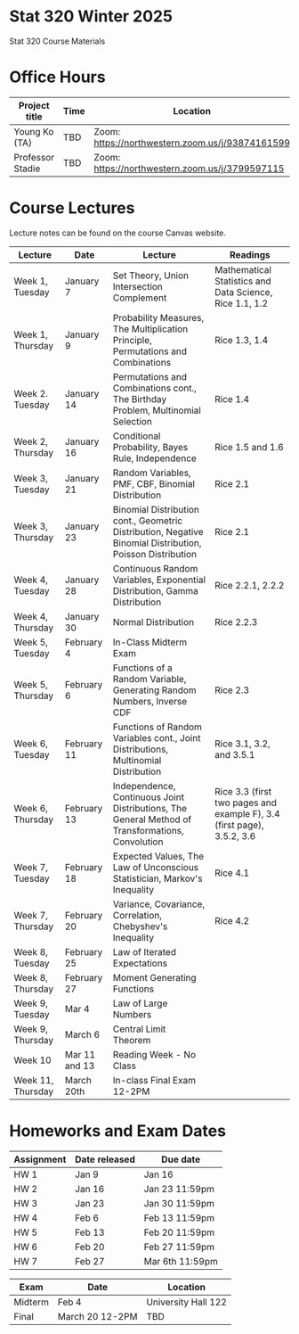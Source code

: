 # Stat 320 Winter 2025
Stat 320 Course Materials 


# Office Hours

| Project title                  | Time | Location              
|--------------------------------|---------------|-------------------------|
| Young Ko (TA) |   TBD     | Zoom: https://northwestern.zoom.us/j/93874161599    | 
|  Professor Stadie        |  TBD   |  Zoom: https://northwestern.zoom.us/j/3799597115 |



# Course Lectures 

Lecture notes can be found on the course Canvas website. 


| Lecture                  |  Date | Lecture | Readings                
|--------------------------|-------|----------|----------------------------|
| Week 1, Tuesday        | January 7 |   Set Theory, Union Intersection Complement  | Mathematical Statistics and Data Science, Rice 1.1, 1.2 |
| Week 1, Thursday          | January 9  |  Probability Measures, The Multiplication Principle, Permutations and Combinations  | Rice 1.3, 1.4 |
| Week 2. Tuesday      | January 14 | Permutations and Combinations cont., The Birthday Problem, Multinomial Selection | Rice 1.4  |
| Week 2, Thursday            | January 16 | Conditional Probability, Bayes Rule, Independence | Rice 1.5 and 1.6  |
| Week 3, Tuesday         | January 21| Random Variables, PMF, CBF, Binomial Distribution | Rice 2.1 |
| Week 3, Thursday            | January 23| Binomial Distribution cont., Geometric Distribution, Negative Binomial Distribution, Poisson Distribution  | Rice 2.1  |
| Week 4, Tuesday          | January 28| Continuous Random Variables, Exponential Distribution, Gamma Distribution | Rice 2.2.1, 2.2.2   |
| Week 4, Thursday      | January 30 | Normal Distribution  | Rice 2.2.3 |
| Week 5, Tuesday         | February 4| In-Class Midterm Exam | |
| Week 5, Thursday        | February 6| Functions of a Random Variable, Generating Random Numbers, Inverse CDF  | Rice 2.3 |
| Week 6, Tuesday      | February 11| Functions of Random Variables cont., Joint Distributions, Multinomial Distribution  | Rice 3.1, 3.2, and 3.5.1 |
| Week 6, Thursday          | February 13| Independence, Continuous Joint Distributions, The General Method of Transformations, Convolution |  Rice 3.3 (first two pages and example F), 3.4 (first page), 3.5.2, 3.6 |
| Week 7, Tuesday       | February 18| Expected Values, The Law of Unconscious Statistician, Markov's Inequality  | Rice 4.1 |
| Week 7, Thursday       | February 20| Variance, Covariance, Correlation, Chebyshev's Inequality  |  Rice 4.2 |
| Week 8, Tuesday   | February 25| Law of Iterated Expectations | |
| Week 8, Thursday |  February 27| Moment Generating Functions  | |
| Week 9, Tuesday   |  Mar 4 |  Law of Large Numbers |  |
| Week 9, Thursday   |  March 6 | Central Limit Theorem  |  |
| Week 10   | Mar 11 and 13 | Reading Week - No Class  |  |
| Week 11, Thursday  |  March 20th| In-class Final Exam 12-2PM |  |



# Homeworks and Exam Dates


| Assignment                 | Date released | Due date                
|--------------------------------|---------------|-------------------------|
| HW 1 |    Jan 9    |   Jan 16 | 11:59pm  | 
|  HW 2        |  Jan 16     |  Jan 23 11:59pm  |
|  HW 3        |    Jan 23  | Jan 30 11:59pm  |
|  HW 4        |    Feb 6   |  Feb 13 11:59pm |
|  HW 5        |    Feb 13   |  Feb 20 11:59pm  |
|  HW 6        |    Feb 20   |  Feb 27 11:59pm |
|  HW 7        |    Feb 27   |  Mar 6th 11:59pm  |

| Exam               | Date | Location               
|--------------------------------|---------------|-------------------------|
| Midterm |   Feb 4      | University Hall 122
|  Final       |  March 20  12-2PM     | TBD| 

